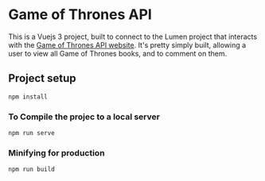 # Game of Thrones API 

This is a Vuejs 3 project, built to connect to the Lumen project that interacts with the [Game of Thrones API website](https://anapioficeandfire.com/). It's pretty simply built, allowing a user to view all Game of Thrones books, and to comment on them. 


## Project setup
```
npm install
```

### To Compile the projec to a local server
```
npm run serve
```

### Minifying for production
```
npm run build
```
